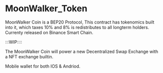 # MoonWalker_Token
MoonWalker Coin is a BEP20 Protocol, This contract has tokenomics built into it, which taxes 10% and 8% is redistributes to all longterm holders.
Currenty released on Binance Smart Chain.

:::WIP::::

The MoonWalker Coin will power a new Decentralized Swap Exchange with a NFT exchange builtin.

Mobile wallet for both IOS & Andriod.
